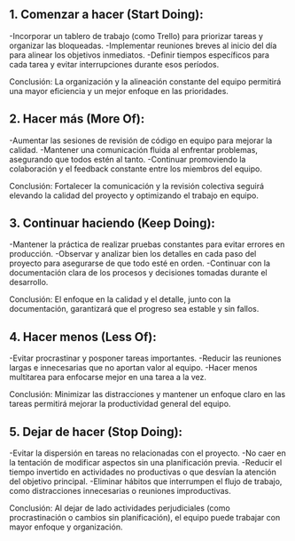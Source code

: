 ## 1. Comenzar a hacer (Start Doing):
-Incorporar un tablero de trabajo (como Trello) para priorizar tareas y organizar las bloqueadas.
-Implementar reuniones breves al inicio del día para alinear los objetivos inmediatos.
-Definir tiempos específicos para cada tarea y evitar interrupciones durante esos períodos.

Conclusión:
La organización y la alineación constante del equipo permitirá una mayor eficiencia y un mejor enfoque en las prioridades.

## 2. Hacer más (More Of):
-Aumentar las sesiones de revisión de código en equipo para mejorar la calidad.
-Mantener una comunicación fluida al enfrentar problemas, asegurando que todos estén al tanto.
-Continuar promoviendo la colaboración y el feedback constante entre los miembros del equipo.

Conclusión:
Fortalecer la comunicación y la revisión colectiva seguirá elevando la calidad del proyecto y optimizando el trabajo en equipo.

## 3. Continuar haciendo (Keep Doing):
-Mantener la práctica de realizar pruebas constantes para evitar errores en producción.
-Observar y analizar bien los detalles en cada paso del proyecto para asegurarse de que todo esté en orden.
-Continuar con la documentación clara de los procesos y decisiones tomadas durante el desarrollo.

Conclusión:
El enfoque en la calidad y el detalle, junto con la documentación, garantizará que el progreso sea estable y sin fallos.

## 4. Hacer menos (Less Of):
-Evitar procrastinar y posponer tareas importantes.
-Reducir las reuniones largas e innecesarias que no aportan valor al equipo.
-Hacer menos multitarea para enfocarse mejor en una tarea a la vez. 

Conclusión:
Minimizar las distracciones y mantener un enfoque claro en las tareas permitirá mejorar la productividad general del equipo.

## 5. Dejar de hacer (Stop Doing):
-Evitar la dispersión en tareas no relacionadas con el proyecto.
-No caer en la tentación de modificar aspectos sin una planificación previa.
-Reducir el tiempo invertido en actividades no productivas o que desvían la atención del objetivo principal.
-Eliminar hábitos que interrumpen el flujo de trabajo, como distracciones innecesarias o reuniones improductivas.

Conclusión: Al dejar de lado actividades perjudiciales (como procrastinación o cambios sin planificación), el equipo puede trabajar con mayor enfoque y organización.